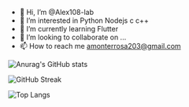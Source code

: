 - 👋 Hi, I’m @Alex108-lab
- 👀 I’m interested in Python Nodejs c c++
- 🌱 I’m currently learning Flutter
- 💞️ I’m looking to collaborate on ...
- 📫 How to reach me amonterrosa203@gmail.com

<!---
Alex108-lab/Alex108-lab is a ✨ special ✨ repository because its `README.md` (this file) appears on your GitHub profile.
You can click the Preview link to take a look at your changes.
--->
![Anurag's GitHub stats](https://github-readme-stats.vercel.app/api?username=Alex108-lab&show_icons=true&theme=radical)

![GitHub Streak](http://github-readme-streak-stats.herokuapp.com?user=Alex108-lab&theme=radical&date_format=j%20M%5B%20Y%5D)

![Top Langs](https://github-readme-stats.vercel.app/api/top-langs/?username=Alex108-lab&layout=compact&theme=radical)
